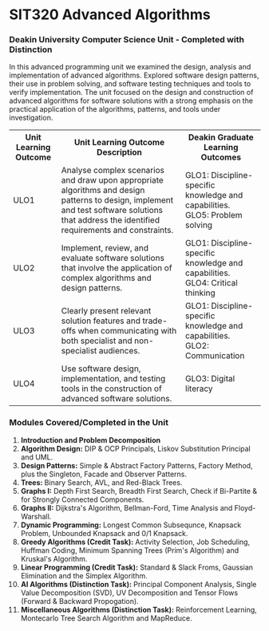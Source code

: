 # SIT320 Advanced Algorithms

### Deakin University Computer Science Unit - Completed with Distinction
In this advanced programming unit we examined the design, analysis and implementation of advanced algorithms.  Explored software design patterns, their use in problem solving, and software testing techniques and tools to verify implementation. The unit focused on the design and construction of advanced algorithms for software solutions with a strong emphasis on the practical application of the algorithms, patterns, and tools under investigation.

 <table>
  <tr>
    <th>Unit Learning Outcome</th>
    <th>Unit Learning Outcome Description</th>
    <th>Deakin Graduate Learning Outcomes</th>
  </tr>
  <tr>
    <td>ULO1</td>
    <td>Analyse complex scenarios and draw upon appropriate algorithms and design patterns to design, implement and test software solutions that address the identified requirements and constraints.</td>
    <td>GLO1: Discipline-specific knowledge and capabilities. <br>GLO5: Problem solving</td>
  </tr>
  <tr>
    <td>ULO2</td>
    <td>Implement, review, and evaluate software solutions that involve the application of complex algorithms and design patterns.</td>
    <td>GLO1: Discipline-specific knowledge and capabilities. <br>GLO4: Critical thinking</td>
  </tr>
  <tr>
    <td>ULO3</td>
    <td>Clearly present relevant solution features and trade-offs when communicating with both specialist and non-specialist audiences.</td>
    <td>GLO1: Discipline-specific knowledge and capabilities. <br>GLO2: Communication</td>
  </tr>
  <tr>
    <td>ULO4</td>
    <td>Use software design, implementation, and testing tools in the construction of advanced software solutions.</td>
    <td>GLO3: Digital literacy</td>
  </tr>
</table> 

### Modules Covered/Completed in the Unit
 <ol>
  <li><b>Introduction and Problem Decomposition</b></li>
  <li><b>Algorithm Design:</b> DIP & OCP Principals, Liskov Substitution Principal and UML.</li>
  <li><b>Design Patterns:</b> Simple & Abstract Factory Patterns, Factory Method, plus the Singleton, Facade and Observer Patterns.</li>
  <li><b>Trees:</b> Binary Search, AVL, and Red-Black Trees.</li>
  <li><b>Graphs I:</b> Depth First Search, Breadth First Search, Check if Bi-Partite & for Strongly Connected Components.</li>
  <li><b>Graphs II:</b> Dijkstra's Algorithm, Bellman-Ford, Time Analysis and Floyd-Warshall.</li>
  <li><b>Dynamic Programming:</b> Longest Common Subsequnce, Knapsack Problem, Unbounded Knapsack and 0/1 Knapsack.</li>
  <li><b>Greedy Algorithms (Credit Task):</b> Activity Selection, Job Scheduling, Huffman Coding, Minimum Spanning Trees (Prim's Algorithm) and Kruskal's Algorithm.</li>
  <li><b>Linear Programming (Credit Task):</b> Standard & Slack Froms, Gaussian Elimination and the Simplex Algorithm.</li>
  <li><b>AI Algorithms (Distinction Task):</b> Principal Component Analysis, Single Value Decomposition (SVD), UV Decomposition and Tensor Flows (Forward & Backward Propogation).</li>
  <li><b>Miscellaneous Algorithms (Distinction Task):</b> Reinforcement Learning, Montecarlo Tree Search Algorithm and MapReduce.</li>
</ol> 
